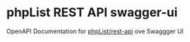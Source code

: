 # phpList REST API swagger-ui
OpenAPI Documentation for [phpList/rest-api](github.com/phpList/rest-api) ove Swaggger UI
